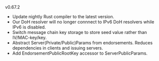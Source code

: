 v0.67.2

- Update nightly Rust compiler to the latest version.
- Our DoH resolver will no longer connnect to IPv6 DoH resolvers while IPv6 is disabled.
- Switch message chain key storage to store seed value rather than IV/MAC-key/key.
- Abstract Server(Private/Public)Params from endorsements. Reduces dependencies in clients and issuing servers.
- Add EndorsementPublicRootKey accessor to ServerPublicParams.

